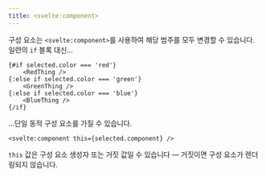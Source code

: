 ```yaml
---
title: <svelte:component>
---
```


구성 요소는 `<svelte:component>`를 사용하여 해당 범주를 모두 변경할 수 있습니다. 일련의 `if` 블록 대신...

```svelte
{#if selected.color === 'red'}
	<RedThing />
{:else if selected.color === 'green'}
	<GreenThing />
{:else if selected.color === 'blue'}
	<BlueThing />
{/if}
```

...단일 동적 구성 요소를 가질 수 있습니다.

```svelte
<svelte:component this={selected.component} />
```

`this` 값은 구성 요소 생성자 또는 거짓 값일 수 있습니다 — 거짓이면 구성 요소가 렌더링되지 않습니다.

